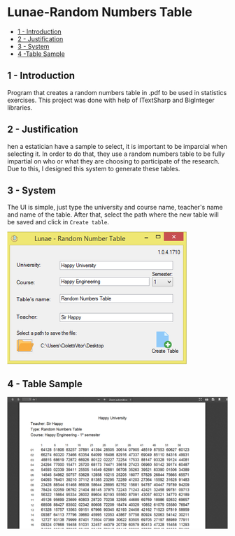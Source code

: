 # Lunae-Random Numbers Table

  * [1 - Introduction](#1-introduction)
  * [2 - Justification](#2-justification)
  * [3 - System](#3-system)
  * [4 -Table Sample](#4-table-sample)

## 1 - Introduction

Program that creates a random numbers table in .pdf to be used in statistics exercises. This project was done with help of ITextSharp and BigInteger libraries.

## 2 - Justification

 hen a estatician have a sample to select, it is important to be imparcial when selecting it. In order to do that, they use a random numbers table to be fully impartial on who or what they are choosing to participate of the research. Due to this, I designed this system to generate these tables.

## 3 - System

The UI is simple, just type the university and course name, teacher's name and name of the table. After that, select the path where the new table will be saved and click in `Create table`.

![system image](/images/image-example.PNG)

## 4 - Table Sample


![table image](/images/table-example.PNG)

